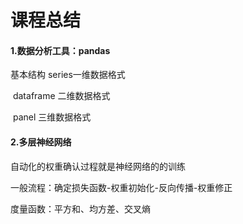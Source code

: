 # 课程总结

#### 1.数据分析工具：pandas

基本结构 series一维数据格式

​				dataframe 二维数据格式

​				panel 三维数据格式

#### 2.多层神经网络

自动化的权重确认过程就是神经网络的的训练

一般流程：确定损失函数-权重初始化-反向传播-权重修正										

度量函数：平方和、均方差、交叉熵

